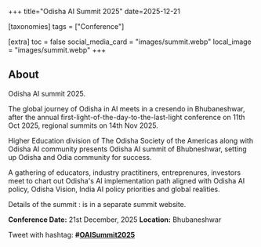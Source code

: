 +++
title="Odisha AI Summit 2025"
date=2025-12-21

[taxonomies]
tags = ["Conference"]

[extra]
toc = false
social_media_card = "images/summit.webp"
local_image = "images/summit.webp"
+++

## About

Odisha AI summit 2025.

The global journey of Odisha in AI meets in a cresendo in Bhubaneshwar, after the annual first-light-of-the-day-to-the-last-light conference on 11th Oct 2025, regional summits on 14th Nov 2025.  

Higher Education division of The Odisha Society of the Americas along with Odisha AI community presents Odisha AI summit of Bhubneshwar, setting up Odisha and Odia community for success.

A gathering of educators, industry practitiners, entreprenures, investors meet to chart out Odisha's AI implementation path aligned with Odisha AI policy, Odisha Vision, India AI policy priorities and global realities.

Details of the summit : is in a separate summit website.

**Conference Date:** 21st December, 2025
**Location:** Bhubaneshwar


Tweet with hashtag: **#[OAISummit2025](https://x.com/hashtag/OAISummit2025)**

